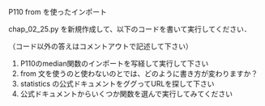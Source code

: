 P110 from を使ったインポート

chap_02_25.py を新規作成して、以下のコードを書いて実行してください．

（コード以外の答えはコメントアウトで記述して下さい）

1. P110のmedian関数のインポートを写経して実行して下さい
1. from 文を使うのと使わないのとでは、どのように書き方が変わりますか？
1. statistics の公式ドキュメントをググってURLを探して下さい
1. 公式ドキュメントからいくつか関数を選んで実行してみてください

